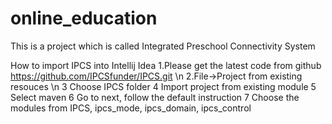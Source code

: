 # online_education
This is a project which is called Integrated Preschool Connectivity System

How to import IPCS into Intellij Idea
1.Please get the latest code from github https://github.com/IPCSfunder/IPCS.git \n
2.File->Project from existing resouces \n
3 Choose IPCS folder
4 Import project from existing module
5 Select maven
6 Go to next, follow the default instruction
7 Choose the modules from IPCS, ipcs_mode, ipcs_domain, ipcs_control
